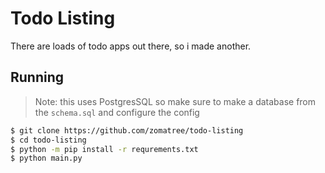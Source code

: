 # Todo Listing
There are loads of todo apps out there, so i made another.

## Running
> Note: this uses PostgresSQL so make sure to make a database from the `schema.sql` and configure the config
```bash
$ git clone https://github.com/zomatree/todo-listing
$ cd todo-listing
$ python -m pip install -r requrements.txt
$ python main.py
```

